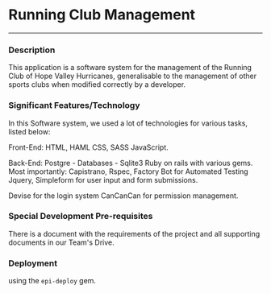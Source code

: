 # Running Club Management
---

### Description
This application is a software system for the management of the Running Club of Hope Valley Hurricanes,
generalisable to the management of other sports clubs when modified correctly by a developer.

### Significant Features/Technology

In this Software system, we used a lot of technologies for various tasks, listed below:

Front-End:
HTML, HAML
CSS, SASS
JavaScript.

Back-End:
Postgre - Databases - Sqlite3
Ruby on rails with various gems. Most importantly:
Capistrano, Rspec, Factory Bot for Automated Testing
Jquery, Simpleform for user input and form submissions.

Devise for the login system
CanCanCan for permission management.

### Special Development Pre-requisites
There is a document with the requirements of the project and all supporting documents in our Team's Drive.

### Deployment
using the `epi-deploy` gem.
